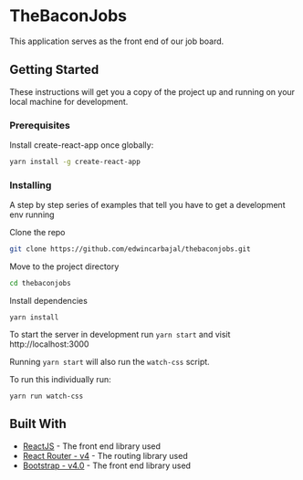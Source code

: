 # TheBaconJobs

This application serves as the front end of our job board.

## Getting Started

These instructions will get you a copy of the project up and running on your local machine for development.

### Prerequisites

Install create-react-app once globally:

```sh
yarn install -g create-react-app
```

### Installing

A step by step series of examples that tell you have to get a development env running

Clone the repo

```sh
git clone https://github.com/edwincarbajal/thebaconjobs.git
```

Move to the project directory

```sh
cd thebaconjobs
```

Install dependencies

```
yarn install
```

To start the server in development run ```yarn start``` and visit http://localhost:3000

Running ```yarn start``` will also run the ```watch-css``` script.

To run this individually run:

```
yarn run watch-css
```

## Built With

* [ReactJS](https://facebook.github.io/react/docs/hello-world.html) - The front end library used
* [React Router - v4](https://reacttraining.com/react-router/) - The routing library used
* [Bootstrap - v4.0](http://getbootstrap.com/) - The front end library used
